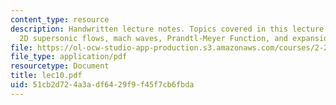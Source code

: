 ```yaml
---
content_type: resource
description: Handwritten lecture notes. Topics covered in this lecture include steady
  2D supersonic flows, mach waves, Prandtl-Meyer Function, and expansion fans.
file: https://ol-ocw-studio-app-production.s3.amazonaws.com/courses/2-26-compressible-fluid-dynamics-spring-2004/51cb2d724a3adf6429f9f45f7cb6fbda_lec10.pdf
file_type: application/pdf
resourcetype: Document
title: lec10.pdf
uid: 51cb2d72-4a3a-df64-29f9-f45f7cb6fbda
---
```

